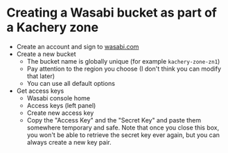 # Creating a Wasabi bucket as part of a Kachery zone

* Create an account and sign to [wasabi.com](https://wasabi.com/)
* Create a new bucket
    - The bucket name is globally unique (for example `kachery-zone-zn1`)
    - Pay attention to the region you choose (I don't think you can modify that later)
    - You can use all default options
* Get access keys
    - Wasabi console home
    - Access keys (left panel)
    - Create new access key
    - Copy the "Access Key" and the "Secret Key" and paste them somewhere temporary and safe. Note that once you close this box, you won't be able to retrieve the secret key ever again, but you can always create a new key pair.